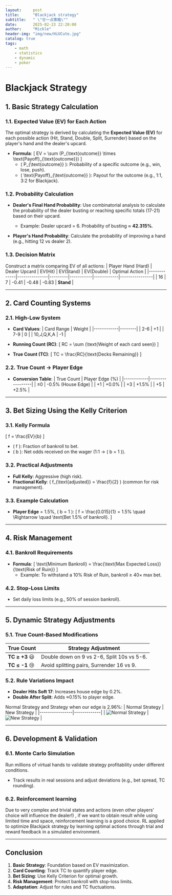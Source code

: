 ```yaml
---
layout:     post
title:      "Blackjack strategy"
subtitle:   " \"廿一点策略\""
date:       2025-02-23 22:20:00
author:     "Mickle"
header-img: "img/new/HiUCute.jpg"
catalog: true
tags:
    - math
    - statistics
    - dynamic
    - poker
---
```


# Blackjack Strategy

## 1. Basic Strategy Calculation
### 1.1. Expected Value (EV) for Each Action
The optimal strategy is derived by calculating the **Expected Value (EV)** for each possible action (Hit, Stand, Double, Split, Surrender) based on the player's hand and the dealer's upcard.

- **Formula**:
  \[
  EV = \sum (P_{\text{outcome}} \times \text{Payoff}_{\text{outcome}})
  \]
  - \( P_{\text{outcome}} \): Probability of a specific outcome (e.g., win, lose, push).
  - \( \text{Payoff}_{\text{outcome}} \): Payout for the outcome (e.g., 1:1, 3:2 for Blackjack).

### 1.2. Probability Calculation
- **Dealer's Final Hand Probability**:
  Use combinatorial analysis to calculate the probability of the dealer busting or reaching specific totals (17-21) based on their upcard.
  - Example: Dealer upcard = 6. Probability of busting ≈ **42.315%**.

- **Player's Hand Probability**:
  Calculate the probability of improving a hand (e.g., hitting 12 vs dealer 2).

### 1.3. Decision Matrix
Construct a matrix comparing EV of all actions:
| Player Hand (Hard) | Dealer Upcard | EV(Hit) | EV(Stand) | EV(Double) | Optimal Action |
|-------------|---------------|---------|-----------|------------|----------------|
| 16          | 7             | -0.41   | -0.48     | -0.83      | **Stand**      |

---

## 2. Card Counting Systems
### 2.1. High-Low System
- **Card Values**:
  | Card Range | Weight |
  |------------|--------|
  | 2-6        | +1     |
  | 7-9        | 0      |
  | 10,J,Q,K,A | -1     |

- **Running Count (RC)**:
  \[
  RC = \sum (\text{Weight of each card seen})
  \]

- **True Count (TC)**:
  \[
  TC = \frac{RC}{\text{Decks Remaining}}
  \]

### 2.2. True Count → Player Edge
- **Conversion Table**:
  | True Count | Player Edge (%) |
  |------------|-----------------|
  | ≤0         | -0.5% (House Edge) |
  | +1         | +0.0%           |
  | +3         | +1.5%           |
  | +5         | +2.5%           |

---

## 3. Bet Sizing Using the Kelly Criterion
### 3.1. Kelly Formula
\[
f = \frac{EV}{b}
\]
- \( f \): Fraction of bankroll to bet.
- \( b \): Net odds received on the wager (1:1 → \( b = 1 \)).

### 3.2. Practical Adjustments
- **Full Kelly**: Aggressive (high risk).
- **Fractional Kelly**: \( f_{\text{adjusted}} = \frac{f}{2} \) (common for risk management).

### 3.3. Example Calculation
- **Player Edge** = 1.5%, \( b = 1 \):
  \[
  f = \frac{0.015}{1} = 1.5\% \quad \Rightarrow \quad \text{Bet 1.5\% of bankroll}.
  \]

---

## 4. Risk Management
### 4.1. Bankroll Requirements
- **Formula**:
  \[
  \text{Minimum Bankroll} = \frac{\text{Max Expected Loss}}{\text{Risk of Ruin}}
  \]
  - Example: To withstand a 10% Risk of Ruin, bankroll ≥ 40× max bet.

### 4.2. Stop-Loss Limits
- Set daily loss limits (e.g., 50% of session bankroll).

---

## 5. Dynamic Strategy Adjustments
### 5.1. True Count-Based Modifications
| True Count | Strategy Adjustment                     |
|------------|-----------------------------------------|
| **TC ≥ +3** :smiley:| Double down on 9 vs 2-6, Split 10s vs 5-6. |
| **TC ≤ -1** :cry:| Avoid splitting pairs, Surrender 16 vs 9. |

### 5.2. Rule Variations Impact
- **Dealer Hits Soft 17**: Increases house edge by 0.2%.
- **Double After Split**: Adds ≈0.15% to player edge.

Normal Strategy and Strategy when our edge is 2.96%:
| Normal Strategy | New Strategy |
|----------------|-------------|
| ![Normal Strategy](BJ_strategy1.jpg) | ![New Strategy](BJ_strategy2.jpg) |

---

## 6. Development & Validation
### 6.1. Monte Carlo Simulation
Run millions of virtual hands to validate strategy profitability under different conditions.

- Track results in real sessions and adjust deviations (e.g., bet spread, TC rounding).

### 6.2. Reinforcement learning

Due to very complex and trivial states and actions (even other players' choice will influence the dealer!) , if we want to obtain result while using limited time and space, reinforcement learning is a good choice. RL applied to optimize Blackjack strategy by learning optimal actions through trial and reward feedback in a simulated environment.

---

## Conclusion
1. **Basic Strategy**: Foundation based on EV maximization.
2. **Card Counting**: Track TC to quantify player edge.
3. **Bet Sizing**: Use Kelly Criterion for optimal growth.
4. **Risk Management**: Protect bankroll with stop-loss limits.
5. **Adaptation**: Adjust for rules and TC fluctuations.

